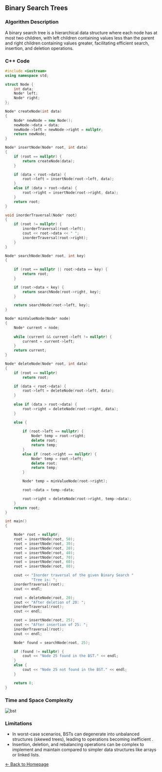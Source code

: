 ## Binary Search Trees

### Algorithm Description
A binary search tree is a hierarchical data structure where each node has at most two children, with left children containing values less than the parent and right children containing values greater, facilitating efficient search, insertion, and deletion operations.

### C++ Code

```cpp
#include <iostream>
using namespace std;

struct Node {
    int data;
    Node* left;
    Node* right;
};

Node* createNode(int data)
{
    Node* newNode = new Node();
    newNode->data = data;
    newNode->left = newNode->right = nullptr;
    return newNode;
}

Node* insertNode(Node* root, int data)
{
    if (root == nullptr) { 
        return createNode(data);
    }

    if (data < root->data) {
        root->left = insertNode(root->left, data);
    }
    else if (data > root->data) {
        root->right = insertNode(root->right, data);
    }
    return root;
}

void inorderTraversal(Node* root)
{
    if (root != nullptr) {
        inorderTraversal(root->left);
        cout << root->data << " ";
        inorderTraversal(root->right);
    }
}

Node* searchNode(Node* root, int key)
{
 
    if (root == nullptr || root->data == key) {
        return root;
    }

    if (root->data < key) {
        return searchNode(root->right, key);
    }

    return searchNode(root->left, key);
}

Node* minValueNode(Node* node)
{
    Node* current = node;
    
    while (current && current->left != nullptr) {
        current = current->left;
    }
    return current;
}

Node* deleteNode(Node* root, int data)
{
    if (root == nullptr)
        return root;

    if (data < root->data) {
        root->left = deleteNode(root->left, data);
    }
   
    else if (data > root->data) {
        root->right = deleteNode(root->right, data);
    }

    else {
       
        if (root->left == nullptr) {
            Node* temp = root->right;
            delete root;
            return temp;
        }
        else if (root->right == nullptr) {
            Node* temp = root->left;
            delete root;
            return temp;
        }

        Node* temp = minValueNode(root->right);

        root->data = temp->data;

        root->right = deleteNode(root->right, temp->data);
    }
    return root;
}

int main()
{

    Node* root = nullptr;
    root = insertNode(root, 50);
    root = insertNode(root, 30);
    root = insertNode(root, 20);
    root = insertNode(root, 40);
    root = insertNode(root, 70);
    root = insertNode(root, 60);
    root = insertNode(root, 80);

    cout << "Inorder traversal of the given Binary Search "
            "Tree is: ";
    inorderTraversal(root);
    cout << endl;

    root = deleteNode(root, 20);
    cout << "After deletion of 20: ";
    inorderTraversal(root);
    cout << endl;

    root = insertNode(root, 25);
    cout << "After insertion of 25: ";
    inorderTraversal(root);
    cout << endl;

    Node* found = searchNode(root, 25);

    if (found != nullptr) {
        cout << "Node 25 found in the BST." << endl;
    }
    else {
        cout << "Node 25 not found in the BST." << endl;
    }

    return 0;
}
```

### Time and Space Complexity
![bst](https://github.com/DEBANSHU007/FoodDelivery.github.io/assets/67229736/1bc630ee-2087-4fe1-b0b9-61cdc7bae251)


### Limitations
* In worst-case scenarios, BSTs can degenerate into unbalanced structures (skewed trees), leading to operations becoming inefficient .
* Insertion, deletion, and rebalancing operations can be complex to implement and maintain compared to simpler data structures like arrays or linked lists.

[← Back to Homepage](../README.md)

